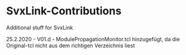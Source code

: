 # SvxLink-Contributions
Additional stuff for SvxLink


25.2.2020 - V01.d - ModulePropagationMonitor.tcl hinzugefügt, da die 
                    Original-tcl nicht aus dem richtigen Verzeichnis
                    liest

